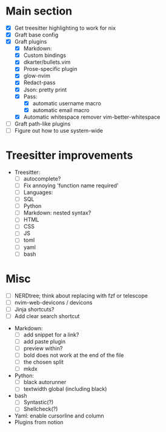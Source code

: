 # Main section
- [x] Get treesitter highlighting to work for nix
- [x] Graft base config
- [X] Graft plugins
    * [x] Markdown:
    * [x] Custom bindings
    * [x] dkarter/bullets.vim
    * [x] Prose-specific plugin
    * [x] glow-nvim
    * [x] Redact-pass
    * [x] Json: pretty print
    * [x] Pass:
        * [x] automatic username macro
        * [x] automatic email macro
    * [X] Automatic whitespace remover vim-better-whitespace
- [ ] Graft path-like plugins
- [ ] Figure out how to use system-wide

# Treesitter improvements
- Treesitter:
    - [ ] autocomplete?
    - [ ] Fix annoying 'function name required'
    - [ ] Languages:
    - [ ] SQL
    - [ ] Python
    - [ ] Markdown: nested syntax?
    - [ ] HTML
    - [ ] CSS
    - [ ] JS
    - [ ] toml
    - [ ] yaml
    - [ ] bash

# Misc
- [ ] NERDtree; think about replacing with fzf or telescope
- [ ] nvim-web-devicons / devicons
- [ ] Jinja shortcuts?
- [ ] Add clear search shortcut

- Markdown:
    - [ ] add snippet for a link?
    - [ ] add paste plugin
    - [ ] preview within?
    - [ ] bold does not work at the end of the file
    - [ ] the chosen split
    - [ ] mkdx
- Python: 
    - [ ] black autorunner
    - [ ] textwidth global (including black)
- bash
    * [ ] Syntastic(?)
    * [ ] Shellcheck(?)
- Yaml: enable cursorline and column
- Plugins from notion
